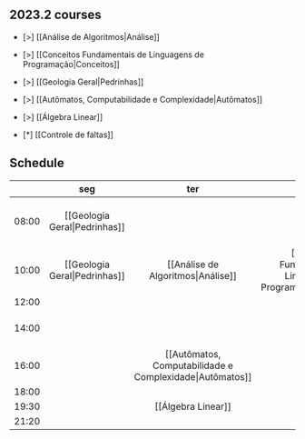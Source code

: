 ## 2023.2 courses
- [>] [[Análise de Algoritmos|Análise]]
- [>] [[Conceitos Fundamentais de Linguagens de Programação|Conceitos]]
- [>] [[Geologia Geral|Pedrinhas]]
- [>] [[Autômatos, Computabilidade e Complexidade|Autômatos]]
- [>] [[Álgebra Linear]]

- [*] [[Controle de faltas]]

## Schedule

|       |            **seg**            |                         **ter**                          |                              **qua**                               |                         **qui**                          |                              **sex**                               |
| ----- |:-----------------------------:|:--------------------------------------------------------:|:------------------------------------------------------------------:|:--------------------------------------------------------:|:------------------------------------------------------------------:|
| 08:00 | [[Geologia Geral\|Pedrinhas]] |                                                          |                                                                    |            [[Análise de Algoritmos\|Análise]]            | [[Conceitos Fundamentais de Linguagens de Programação\|Conceitos]] |
| 10:00 | [[Geologia Geral\|Pedrinhas]] |            [[Análise de Algoritmos\|Análise]]            | [[Conceitos Fundamentais de Linguagens de Programação\|Conceitos]] |                                                          |                                                                    |
| 12:00 |                               |                                                          |                                                                    |                                                          |                                                                    |
| 14:00 |                               |                                                          |                                                                    | [[Autômatos, Computabilidade e Complexidade\|Autômatos]] |                                                                    |
| 16:00 |                               | [[Autômatos, Computabilidade e Complexidade\|Autômatos]] |                                                                    |                                                          |                                                                    |
| 18:00 |                               |                                                          |                                                                    |                                                          |                                                                    |
| 19:30 |                               |                    [[Álgebra Linear]]                    |                                                                    |                                                          |                                                                    |
| 21:20 |                               |                                                          |                                                                    |                    [[Álgebra Linear]]                    |                                                                    |

